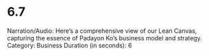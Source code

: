 # 6.7

Narration/Audio: Here’s a comprehensive view of our Lean Canvas, capturing the essence of Padayon Ko’s business model and strategy.
Category: Business
Duration (in seconds): 6